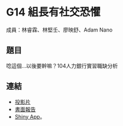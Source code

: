 G14 組長有社交恐懼
======================

成員：林睿霖、林堅壬、廖映舒、Adam Nano


## 題目

唸這個...以後要幹嘛？104人力銀行實習職缺分析


## 連結

<!-- 請記得修改下方的相對路徑及連結 -->

- [投影片](./G14_slides.pdf)
- [書面報告](./G14_report.pdf)  
- [Shiny App](./src/shiny/shiny_final.R)。
